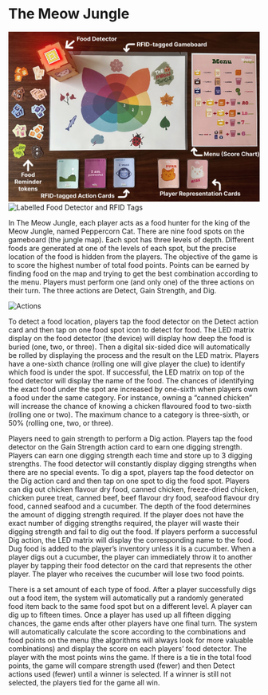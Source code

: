 # The Meow Jungle
![Labelled Diagram](figures/Labelled%20Diagram.jpg)
![Labelled Food Detector and RFID Tags](figures/Labelled%20food%20detector%20and%20RFID%20tags.jpg)

In The Meow Jungle, each player acts as a food hunter for the king of the Meow Jungle, named Peppercorn Cat. There are nine food spots on the gameboard (the jungle map). Each spot has three levels of depth. Different foods are generated at one of the levels of each spot, but the precise location of the food is hidden from the players. The objective of the game is to score the highest number of total food points. Points can be earned by finding food on the map and trying to get the best combination according to the menu. Players must perform one (and only one) of the three actions on their turn. The three actions are Detect, Gain Strength, and Dig.

![Actions](figures/Actions.jpg)

To detect a food location, players tap the food detector on the Detect action card and then tap on one food spot icon to detect for food. The LED matrix display on the food detector (the device) will display how deep the food is buried (one, two, or three). Then a digital six-sided dice will automatically be rolled by displaying the process and the result on the LED matrix. Players have a one-sixth chance (rolling one will give player the clue) to identify which food is under the spot. If successful, the LED matrix on top of the food detector will display the name of the food. The chances of identifying the exact food under the spot are increased by one-sixth when players own a food under the same category. For instance, owning a “canned chicken” will increase the chance of knowing a chicken flavoured food to two-sixth (rolling one or two). The maximum chance to a category is three-sixth, or 50% (rolling one, two, or three).

Players need to gain strength to perform a Dig action. Players tap the food detector on the Gain Strength action card to earn one digging strength. Players can earn one digging strength each time and store up to 3 digging strengths. The food detector will constantly display digging strengths when there are no special events. To dig a spot, players tap the food detector on the Dig action card and then tap on one spot to dig the food spot. Players can dig out chicken flavour dry food, canned chicken, freeze-dried chicken, chicken puree treat, canned beef, beef flavour dry food, seafood flavour dry food, canned seafood and a cucumber. The depth of the food determines the amount of digging strength required. If the player does not have the exact number of digging strengths required, the player will waste their digging strength and fail to dig out the food. If players perform a successful Dig action, the LED matrix will display the corresponding name to the food. Dug food is added to the player’s inventory unless it is a cucumber. When a player digs out a cucumber, the player can immediately throw it to another player by tapping their food detector on the card that represents the other player. The player who receives the cucumber will lose two food points.

There is a set amount of each type of food. After a player successfully digs out a food item, the system will automatically put a randomly generated food item back to the same food spot but on a different level. A player can dig up to fifteen times. Once a player has used up all fifteen digging chances, the game ends after other players have one final turn. The system will automatically calculate the score according to the combinations and food points on the menu (the algorithms will always look for more valuable combinations) and display the score on each players’ food detector. The player with the most points wins the game. If there is a tie in the total food points, the game will compare strength used (fewer) and then Detect actions used (fewer) until a winner is selected. If a winner is still not selected, the players tied for the game all win.

